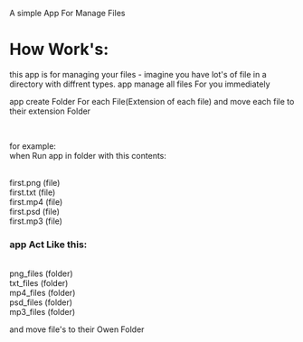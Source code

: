 A simple App For Manage Files


# How Work's:
this app is for managing your files - imagine you have lot's of file in a directory with diffrent types. app manage all files For you immediately 


app create Folder For each File(Extension of each file) and move each file to their extension Folder 

<br>

for example:
<br>
when Run app in folder with this contents:

<br>
first.png (file)
<br>
first.txt (file)
<br>
first.mp4 (file)
<br>
first.psd (file)
<br>
first.mp3 (file)
<br>


### app Act Like this:
<br>
png_files (folder)
<br>
txt_files (folder)
<br>
mp4_files (folder)
<br>
psd_files (folder)
<br>
mp3_files (folder)
<br>


and move file's to their Owen Folder
